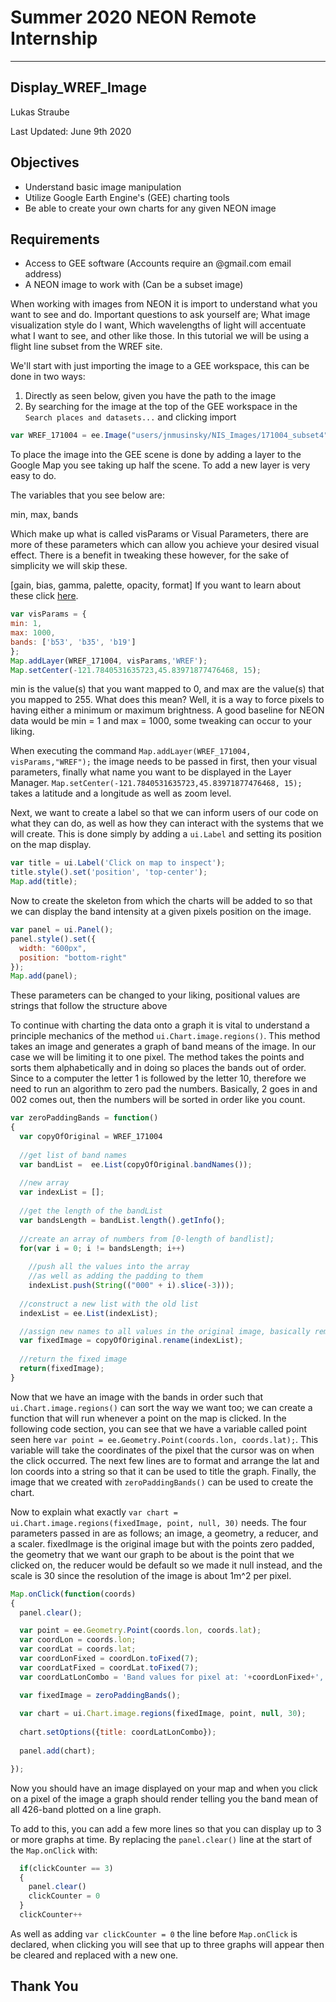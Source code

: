 # Summer 2020 NEON Remote Internship 

---
## Display_WREF_Image

Lukas Straube

Last Updated: June 9th 2020

Objectives
---
- Understand basic image manipulation
- Utilize Google Earth Engine's (GEE) charting tools
- Be able to create your own charts for any given NEON image

Requirements
---
- Access to GEE software (Accounts require an @gmail.com email address)
- A NEON image to work with (Can be a subset image)

When working with images from NEON it is import to understand what you want to see and do. Important questions to ask yourself are; What image visualization style do I want, Which wavelengths of light will accentuate what I want to see, and other like those.
In this tutorial we will be using a flight line subset from the WREF site.
  
We'll start with just importing the image to a GEE workspace, this can be done in two ways:

1. Directly as seen below, given you have the path to the image
2. By searching for the image at the top of the GEE workspace in the `Search places and datasets...` and clicking import
```javascript
var WREF_171004 = ee.Image("users/jnmusinsky/NIS_Images/171004_subset4");
```
To place the image into the GEE scene is done by adding a layer to the Google Map you see taking up half the scene. To add a new layer is very easy to do. 

The variables that you see below are:

min, max, bands

Which make up what is called visParams or Visual Parameters, there are more of these parameters which can allow you achieve your desired visual effect. There is a benefit in tweaking these however, for the sake of simplicity we will skip these. 

[gain, bias, gamma, palette, opacity, format] If you want to learn about these click [here](https://developers.google.com/earth-engine/image_visualization).
```javascript
var visParams = {
min: 1, 
max: 1000, 
bands: ['b53', 'b35', 'b19']
};
Map.addLayer(WREF_171004, visParams,'WREF');
Map.setCenter(-121.7840531635723,45.83971877476468, 15);
```
min is the value(s) that you want mapped to 0, and max are the value(s) that you mapped to 255. What does this mean? Well, it is a way to force pixels to having either a minimum or maximum brightness. A good baseline for NEON data would be min = 1 and max = 1000, some tweaking can occur to your liking.

When executing the command `Map.addLayer(WREF_171004, visParams,"WREF");` the image needs to be passed in first, then your visual parameters, finally what name you want to be displayed in the Layer Manager. `Map.setCenter(-121.7840531635723,45.83971877476468, 15);` takes a latitude and a longitude as well as zoom level.


Next, we want to create a label so that we can inform users of our code on what they can do, as well as how they can interact with the systems that we will create. This is done simply by adding a `ui.Label` and setting its position on the map display.
```javascript
var title = ui.Label('Click on map to inspect');
title.style().set('position', 'top-center');
Map.add(title);
```
Now to create the skeleton from which the charts will be added to so that we can display the band intensity at a given pixels position on the image.
```javascript
var panel = ui.Panel();
panel.style().set({
  width: "600px",
  position: "bottom-right"
});
Map.add(panel);
```
These parameters can be changed to your liking, positional values are strings that follow the structure above

To continue with charting the data onto a graph it is vital to understand a principle mechanics of the method `ui.Chart.image.regions()`. This method takes an image and generates a graph of band means of the image. In our case we will be limiting it to one pixel. The method takes the points and sorts them alphabetically and in doing so places the bands out of order. Since to a computer the letter 1 is followed by the letter 10, therefore we need to run an algorithm to zero pad the numbers. Basically, 2 goes in and 002 comes out, then the numbers will be sorted in order like you count. 
```javascript
var zeroPaddingBands = function() 
{
  var copyOfOriginal = WREF_171004
  
  //get list of band names
  var bandList =  ee.List(copyOfOriginal.bandNames());
  
  //new array
  var indexList = [];
  
  //get the length of the bandList
  var bandsLength = bandList.length().getInfo();
  
  //create an array of numbers from [0-length of bandlist];
  for(var i = 0; i != bandsLength; i++)
  
    //push all the values into the array
    //as well as adding the padding to them
    indexList.push(String(("000" + i).slice(-3)));
    
  //construct a new list with the old list
  indexList = ee.List(indexList);

  //assign new names to all values in the original image, basically remove 'b'
  var fixedImage = copyOfOriginal.rename(indexList);
  
  //return the fixed image
  return(fixedImage);
}
```

Now that we have an image with the bands in order such that `ui.Chart.image.regions()` can sort the way we want too; we can create a function that will run whenever a point on the map is clicked. In the following code section, you can see that we have a variable called point seen here `var point = ee.Geometry.Point(coords.lon, coords.lat);`. This variable will take the coordinates of the pixel that the cursor was on when the click occurred. The next few lines are to format and arrange the lat and lon coords into a string so that it can be used to title the graph. Finally, the image that we created with `zeroPaddingBands()` can be used to create the chart.

Now to explain what exactly `var chart = ui.Chart.image.regions(fixedImage, point, null, 30)` needs. The four parameters passed in are as follows; an image, a geometry, a reducer, and a scaler. fixedImage is the original image but with the points zero padded, the geometry that we want our graph to be about is the point that we clicked on, the reducer would be default so we made it null instead, and the scale is 30 since the resolution of the image is about 1m^2 per pixel. 

```javascript
Map.onClick(function(coords) 
{
  panel.clear();

  var point = ee.Geometry.Point(coords.lon, coords.lat);
  var coordLon = coords.lon;
  var coordLat = coords.lat;
  var coordLonFixed = coordLon.toFixed(7);
  var coordLatFixed = coordLat.toFixed(7);
  var coordLatLonCombo = 'Band values for pixel at: '+coordLonFixed+', '+coordLatFixed;

  var fixedImage = zeroPaddingBands();
  
  var chart = ui.Chart.image.regions(fixedImage, point, null, 30);
  
  chart.setOptions({title: coordLatLonCombo});
  
  panel.add(chart);

});
```
Now you should have an image displayed on your map and when you click on a pixel of the image a graph should render telling you the band mean of all 426-band plotted on a line graph.

To add to this, you can add a few more lines so that you can display up to 3 or more graphs at time. By replacing the `panel.clear()` line at the start of the `Map.onClick` with:
```javascript
  if(clickCounter == 3)
  {
    panel.clear()
    clickCounter = 0
  }
  clickCounter++
```
As well as adding `var clickCounter = 0` the line before `Map.onClick` is declared, when clicking you will see that up to three graphs will appear then be cleared and replaced with a new one.

Thank You
---
